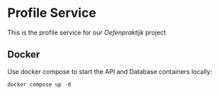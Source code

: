 # Profile Service    
This is the profile service for our *Oefenpraktijk* project

## Docker
Use docker compose to start the API and Database containers locally:

```docker compose up -d```
